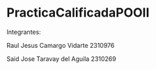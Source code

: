 # PracticaCalificadaPOOII
Integrantes:

Raul Jesus Camargo Vidarte 2310976

Said Jose Taravay del Aguila 2310269

